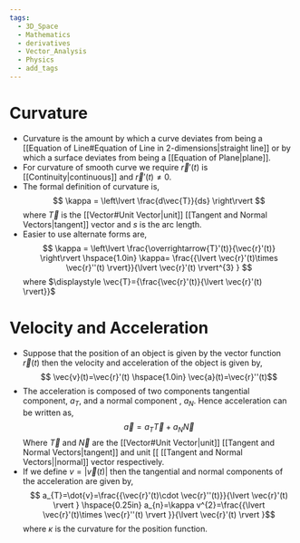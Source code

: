 ```yaml
---
tags:
  - 3D_Space
  - Mathematics
  - derivatives
  - Vector_Analysis
  - Physics
  - add_tags
---
```

# Curvature
- Curvature is the amount by which a curve deviates from being a [[Equation of Line#Equation of Line in 2-dimensions|straight line]] or by which a surface deviates from being a [[Equation of Plane|plane]].  
- For curvature of smooth curve we require $\vec{r}'(t)$ is [[Continuity|continuous]] and $\vec{r}'(t) \neq 0$.
- The formal definition of curvature is,$$
\kappa = \left\lvert  \frac{d\vec{T}}{ds}  \right\rvert $$where $\vec{T}$ is the [[Vector#Unit Vector|unit]] [[Tangent and Normal Vectors|tangent]] vector and $s$ is the arc length.
- Easier to use alternate forms are,$$
\kappa = \left\lvert  \frac{\overrightarrow{T}'(t)}{\vec{r}'(t)}  \right\rvert \hspace{1.0in} \kappa= \frac{{\lvert \vec{r}'(t)\times \vec{r}''(t) \rvert}}{\lvert \vec{r}'(t) \rvert^{3} }  $$where $\displaystyle \vec{T}={\frac{\vec{r}'(t)}{\lvert \vec{r}'(t) \rvert}}$
# Velocity and Acceleration 
- Suppose that the position of an object is given by the vector function $\vec{r}(t)$ then the velocity and acceleration of the object is given by,$$
\vec{v}(t)=\vec{r}'(t) \hspace{1.0in} \vec{a}(t)=\vec{r}''(t)$$
- The acceleration is composed of two components tangential component, $a_{T}$, and a normal  component , $a_{N}$. Hence acceleration can be written as,$$
	\vec{a}=a_{T}\vec{T}+a_{N}\vec{N}$$Where $\vec{T}$ and $\vec{N}$ are the [[Vector#Unit Vector|unit]] [[Tangent and Normal Vectors|tangent]] and unit [[ [[Tangent and Normal Vectors||normal]] vector respectively.
- If we define $v=\lvert\vec{v} (t)\rvert$ then the tangential and normal components of the acceleration are given by,$$
a_{T}=\dot{v}=\frac{{\vec{r}'(t)\cdot \vec{r}''(t)}}{\lvert \vec{r}'(t) \rvert } \hspace{0.25in} a_{n}=\kappa v^{2}=\frac{{\lvert \vec{r}'(t)\times \vec{r}''(t) \rvert }}{\lvert \vec{r}'(t) \rvert }$$
where $\kappa$ is the curvature for the position function.